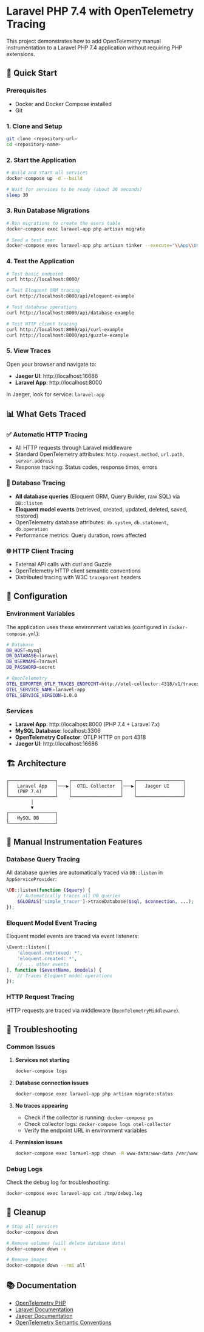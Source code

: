# Laravel PHP 7.4 with OpenTelemetry Tracing

This project demonstrates how to add OpenTelemetry manual instrumentation to a Laravel PHP 7.4 application without requiring PHP extensions.

## 🚀 Quick Start

### Prerequisites
- Docker and Docker Compose installed
- Git

### 1. Clone and Setup
```bash
git clone <repository-url>
cd <repository-name>
```

### 2. Start the Application
```bash
# Build and start all services
docker-compose up -d --build

# Wait for services to be ready (about 30 seconds)
sleep 30
```

### 3. Run Database Migrations
```bash
# Run migrations to create the users table
docker-compose exec laravel-app php artisan migrate

# Seed a test user
docker-compose exec laravel-app php artisan tinker --execute="\\App\\User::create(['name' => 'Test User', 'email' => 'test@example.com', 'password' => bcrypt('password')]);"
```

### 4. Test the Application
```bash
# Test basic endpoint
curl http://localhost:8000/

# Test Eloquent ORM tracing
curl http://localhost:8000/api/eloquent-example

# Test database operations
curl http://localhost:8000/api/database-example

# Test HTTP client tracing
curl http://localhost:8000/api/curl-example
curl http://localhost:8000/api/guzzle-example
```

### 5. View Traces
Open your browser and navigate to:
- **Jaeger UI**: http://localhost:16686
- **Laravel App**: http://localhost:8000

In Jaeger, look for service: `laravel-app`

## 📊 What Gets Traced

### ✅ Automatic HTTP Tracing
- All HTTP requests through Laravel middleware
- Standard OpenTelemetry attributes: `http.request.method`, `url.path`, `server.address`
- Response tracking: Status codes, response times, errors

### 🔄 Database Tracing
- **All database queries** (Eloquent ORM, Query Builder, raw SQL) via `DB::listen`
- **Eloquent model events** (retrieved, created, updated, deleted, saved, restored)
- OpenTelemetry database attributes: `db.system`, `db.statement`, `db.operation`
- Performance metrics: Query duration, rows affected

### 🌐 HTTP Client Tracing
- External API calls with curl and Guzzle
- OpenTelemetry HTTP client semantic conventions
- Distributed tracing with W3C `traceparent` headers

## 🔧 Configuration

### Environment Variables
The application uses these environment variables (configured in `docker-compose.yml`):

```bash
# Database
DB_HOST=mysql
DB_DATABASE=laravel
DB_USERNAME=laravel
DB_PASSWORD=secret

# OpenTelemetry
OTEL_EXPORTER_OTLP_TRACES_ENDPOINT=http://otel-collector:4318/v1/traces
OTEL_SERVICE_NAME=laravel-app
OTEL_SERVICE_VERSION=1.0.0
```

### Services
- **Laravel App**: http://localhost:8000 (PHP 7.4 + Laravel 7.x)
- **MySQL Database**: localhost:3306
- **OpenTelemetry Collector**: OTLP HTTP on port 4318
- **Jaeger UI**: http://localhost:16686

## 🏗️ Architecture

```
┌─────────────────┐    ┌──────────────────┐    ┌─────────────────┐
│   Laravel App   │───▶│  OTEL Collector  │───▶│   Jaeger UI     │
│   (PHP 7.4)     │    │                  │    │                 │
└─────────────────┘    └──────────────────┘    └─────────────────┘
         │
         ▼
┌─────────────────┐
│   MySQL DB      │
└─────────────────┘
```

## 🎯 Manual Instrumentation Features

### Database Query Tracing
All database queries are automatically traced via `DB::listen` in `AppServiceProvider`:

```php
\DB::listen(function ($query) {
    // Automatically traces all DB queries
    $GLOBALS['simple_tracer']->traceDatabase($sql, $connection, ...);
});
```

### Eloquent Model Event Tracing
Eloquent model events are traced via event listeners:

```php
\Event::listen([
    'eloquent.retrieved: *',
    'eloquent.created: *',
    // ... other events
], function ($eventName, $models) {
    // Traces Eloquent model operations
});
```

### HTTP Request Tracing
HTTP requests are traced via middleware (`OpenTelemetryMiddleware`).

## 🐛 Troubleshooting

### Common Issues

1. **Services not starting**
   ```bash
   docker-compose logs
   ```

2. **Database connection issues**
   ```bash
   docker-compose exec laravel-app php artisan migrate:status
   ```

3. **No traces appearing**
   - Check if the collector is running: `docker-compose ps`
   - Check collector logs: `docker-compose logs otel-collector`
   - Verify the endpoint URL in environment variables

4. **Permission issues**
   ```bash
   docker-compose exec laravel-app chown -R www-data:www-data /var/www/html/storage
   ```

### Debug Logs
Check the debug log for troubleshooting:
```bash
docker-compose exec laravel-app cat /tmp/debug.log
```

## 🧹 Cleanup
```bash
# Stop all services
docker-compose down

# Remove volumes (will delete database data)
docker-compose down -v

# Remove images
docker-compose down --rmi all
```

## 📚 Documentation

- [OpenTelemetry PHP](https://opentelemetry.io/docs/instrumentation/php/)
- [Laravel Documentation](https://laravel.com/docs/7.x)
- [Jaeger Documentation](https://www.jaegertracing.io/docs/)
- [OpenTelemetry Semantic Conventions](https://opentelemetry.io/docs/specs/semconv/)